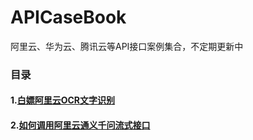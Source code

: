 # APICaseBook
阿里云、华为云、腾讯云等API接口案例集合，不定期更新中

### 目录

#### 1.[白嫖阿里云OCR文字识别](https://github.com/millerice/APICaseBook/blob/main/doc/1.%E7%99%BD%E5%AB%96%E9%98%BF%E9%87%8C%E4%BA%91OCR%E6%96%87%E5%AD%97%E8%AF%86%E5%88%AB.md)

#### 2.[如何调用阿里云通义千问流式接口](https://github.com/millerice/APICaseBook/blob/main/doc/2.%E5%A6%82%E4%BD%95%E8%B0%83%E7%94%A8%E9%98%BF%E9%87%8C%E4%BA%91%E9%80%9A%E4%B9%89%E5%8D%83%E9%97%AE%E6%B5%81%E5%BC%8F%E6%8E%A5%E5%8F%A3.md)

